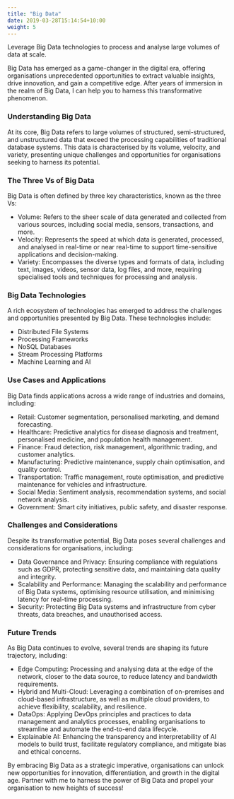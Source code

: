 ```yaml
---
title: "Big Data"
date: 2019-03-28T15:14:54+10:00
weight: 5
---
```


Leverage Big Data technologies to process and analyse large volumes of data at scale.

Big Data has emerged as a game-changer in the digital era, offering organisations unprecedented opportunities to extract valuable insights, drive innovation, and gain a competitive edge. After years of immersion in the realm of Big Data, I can help you to harness this transformative phenomenon.

### Understanding Big Data
At its core, Big Data refers to large volumes of structured, semi-structured, and unstructured data that exceed the processing capabilities of traditional database systems. This data is characterised by its volume, velocity, and variety, presenting unique challenges and opportunities for organisations seeking to harness its potential.

### The Three Vs of Big Data
Big Data is often defined by three key characteristics, known as the three Vs:
- Volume: Refers to the sheer scale of data generated and collected from various sources, including social media, sensors, transactions, and more.
- Velocity: Represents the speed at which data is generated, processed, and analysed in real-time or near real-time to support time-sensitive applications and decision-making.
- Variety: Encompasses the diverse types and formats of data, including text, images, videos, sensor data, log files, and more, requiring specialised tools and techniques for processing and analysis.

### Big Data Technologies
A rich ecosystem of technologies has emerged to address the challenges and opportunities presented by Big Data. These technologies include:
- Distributed File Systems
- Processing Frameworks
- NoSQL Databases
- Stream Processing Platforms
- Machine Learning and AI

### Use Cases and Applications
Big Data finds applications across a wide range of industries and domains, including:
- Retail: Customer segmentation, personalised marketing, and demand forecasting.
- Healthcare: Predictive analytics for disease diagnosis and treatment, personalised medicine, and population health management.
- Finance: Fraud detection, risk management, algorithmic trading, and customer analytics.
- Manufacturing: Predictive maintenance, supply chain optimisation, and quality control.
- Transportation: Traffic management, route optimisation, and predictive maintenance for vehicles and infrastructure.
- Social Media: Sentiment analysis, recommendation systems, and social network analysis.
- Government: Smart city initiatives, public safety, and disaster response.

### Challenges and Considerations
Despite its transformative potential, Big Data poses several challenges and considerations for organisations, including:
- Data Governance and Privacy: Ensuring compliance with regulations such as GDPR, protecting sensitive data, and maintaining data quality and integrity.
- Scalability and Performance: Managing the scalability and performance of Big Data systems, optimising resource utilisation, and minimising latency for real-time processing.
- Security: Protecting Big Data systems and infrastructure from cyber threats, data breaches, and unauthorised access.

### Future Trends
As Big Data continues to evolve, several trends are shaping its future trajectory, including:
- Edge Computing: Processing and analysing data at the edge of the network, closer to the data source, to reduce latency and bandwidth requirements.
- Hybrid and Multi-Cloud: Leveraging a combination of on-premises and cloud-based infrastructure, as well as multiple cloud providers, to achieve flexibility, scalability, and resilience.
- DataOps: Applying DevOps principles and practices to data management and analytics processes, enabling organisations to streamline and automate the end-to-end data lifecycle.
- Explainable AI: Enhancing the transparency and interpretability of AI models to build trust, facilitate regulatory compliance, and mitigate bias and ethical concerns.

By embracing Big Data as a strategic imperative, organisations can unlock new opportunities for innovation, differentiation, and growth in the digital age. Partner with me to harness the power of Big Data and propel your organisation to new heights of success! 
